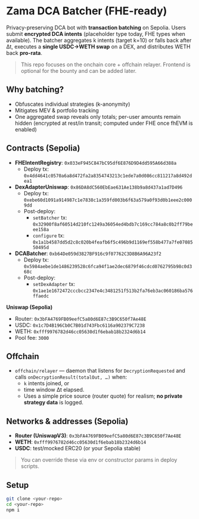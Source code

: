 # Zama DCA Batcher (FHE-ready)

Privacy-preserving DCA bot with **transaction batching** on Sepolia. Users submit **encrypted DCA intents** (placeholder type today, FHE types when available). The batcher aggregates k intents (target k=10) or falls back after Δt, executes a **single USDC→WETH swap** on a DEX, and distributes WETH back **pro-rata**.

> This repo focuses on the onchain core + offchain relayer. Frontend is optional for the bounty and can be added later.

## Why batching?
- Obfuscates individual strategies (k-anonymity)
- Mitigates MEV & portfolio tracking
- One aggregated swap reveals only totals; per-user amounts remain hidden (encrypted at rest/in transit; computed under FHE once fhEVM is enabled)

## Contracts (Sepolia)

- **FHEIntentRegistry**: `0x033eF945C847bC95df6E876D9D4dd595A66d388a`
  - Deploy tx: `0x4dd4641c0570a6a8d472fa2a8354743213c1ede7a0d086cc811217a8d492dea1`
- **DexAdapterUniswap**: `0x86DA8dC560EbEae631Ae138b9a8d437a1ad7D496`
  - Deploy tx: `0xebe60d1091a914987c1e7838c1a359fd003b6f63a579a0f93d0b1eee2c0009dd`
  - Post-deploy:
    - `setBatcher` tx: `0x32900f8af60514d210fc1249a36054ed4bdb7c169cc784a8c0b2ff79beee158a`
    - `configure` tx: `0x1a1b4587dd5d2c8c020b4feafb6f5c496b9d1169ef558b477a7fe0708550495d`
- **DCABatcher**: `0xb64De059d3827BF916c9f07762C3D8B6A96A23f2`
  - Deploy tx: `0x5984aebe1de1486239528c6fca94f1ae2dec6879f46cdcd0762795b98c0d368c`
  - Post-deploy:
    - `setDexAdapter` tx: `0x1ae1e1672472cccbcc2347e4c3481251f513b2fa76eb3ac060186ba576ffaedc`

**Uniswap (Sepolia)**
- Router: `0x3bFA4769FB09eefC5a80d6E87c3B9C650f7Ae48E`
- USDC:   `0x1c7D4B196Cb0C7B01d743Fbc6116a902379C7238`
- WETH:   `0xfff9976782d46cc05630d1f6ebab18b2324d6b14`
- Pool fee: `3000`


## Offchain
- `offchain/relayer` — daemon that listens for `DecryptionRequested` and calls `onDecryptionResult(totalOut, …)` when:
  - `k` intents joined, or
  - time window Δt elapsed.
  - Uses a simple price source (router quote) for realism; **no private strategy data** is logged.

## Networks & addresses (Sepolia)
- **Router (UniswapV3)**: `0x3bFA4769FB09eefC5a80d6E87c3B9C650f7Ae48E`
- **WETH**: `0xfff9976782d46cc05630d1f6ebab18b2324d6b14`
- **USDC**: test/mocked ERC20 (or your Sepolia stable)

> You can override these via env or constructor params in deploy scripts.

## Setup
```bash
git clone <your-repo>
cd <your-repo>
npm i
